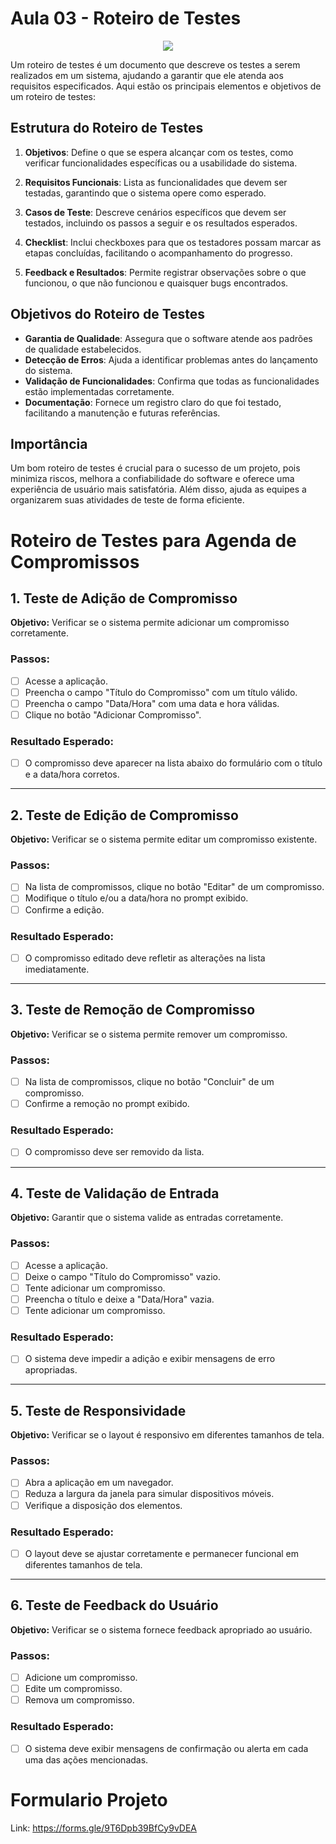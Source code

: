 # Aula 03 - Roteiro de Testes
<div align = "center">
<img src="https://github.com/user-attachments/assets/bc6e7eda-932a-4457-83ca-5acf233e5603">
</div>

Um roteiro de testes é um documento que descreve os testes a serem realizados em um sistema, ajudando a garantir que ele atenda aos requisitos especificados. Aqui estão os principais elementos e objetivos de um roteiro de testes:

## Estrutura do Roteiro de Testes

1. **Objetivos**: Define o que se espera alcançar com os testes, como verificar funcionalidades específicas ou a usabilidade do sistema.

2. **Requisitos Funcionais**: Lista as funcionalidades que devem ser testadas, garantindo que o sistema opere como esperado.

3. **Casos de Teste**: Descreve cenários específicos que devem ser testados, incluindo os passos a seguir e os resultados esperados.

4. **Checklist**: Inclui checkboxes para que os testadores possam marcar as etapas concluídas, facilitando o acompanhamento do progresso.

5. **Feedback e Resultados**: Permite registrar observações sobre o que funcionou, o que não funcionou e quaisquer bugs encontrados.

## Objetivos do Roteiro de Testes

- **Garantia de Qualidade**: Assegura que o software atende aos padrões de qualidade estabelecidos.
- **Detecção de Erros**: Ajuda a identificar problemas antes do lançamento do sistema.
- **Validação de Funcionalidades**: Confirma que todas as funcionalidades estão implementadas corretamente.
- **Documentação**: Fornece um registro claro do que foi testado, facilitando a manutenção e futuras referências.

## Importância

Um bom roteiro de testes é crucial para o sucesso de um projeto, pois minimiza riscos, melhora a confiabilidade do software e oferece uma experiência de usuário mais satisfatória. Além disso, ajuda as equipes a organizarem suas atividades de teste de forma eficiente.


# Roteiro de Testes para Agenda de Compromissos

## 1. Teste de Adição de Compromisso

**Objetivo:** Verificar se o sistema permite adicionar um compromisso corretamente.

### Passos:
- [ ] Acesse a aplicação.
- [ ] Preencha o campo "Título do Compromisso" com um título válido.
- [ ] Preencha o campo "Data/Hora" com uma data e hora válidas.
- [ ] Clique no botão "Adicionar Compromisso".

### Resultado Esperado:
- [ ] O compromisso deve aparecer na lista abaixo do formulário com o título e a data/hora corretos.

---

## 2. Teste de Edição de Compromisso

**Objetivo:** Verificar se o sistema permite editar um compromisso existente.

### Passos:
- [ ] Na lista de compromissos, clique no botão "Editar" de um compromisso.
- [ ] Modifique o título e/ou a data/hora no prompt exibido.
- [ ] Confirme a edição.

### Resultado Esperado:
- [ ] O compromisso editado deve refletir as alterações na lista imediatamente.

---

## 3. Teste de Remoção de Compromisso

**Objetivo:** Verificar se o sistema permite remover um compromisso.

### Passos:
- [ ] Na lista de compromissos, clique no botão "Concluir" de um compromisso.
- [ ] Confirme a remoção no prompt exibido.

### Resultado Esperado:
- [ ] O compromisso deve ser removido da lista.

---

## 4. Teste de Validação de Entrada

**Objetivo:** Garantir que o sistema valide as entradas corretamente.

### Passos:
- [ ] Acesse a aplicação.
- [ ] Deixe o campo "Título do Compromisso" vazio.
- [ ] Tente adicionar um compromisso.
- [ ] Preencha o título e deixe a "Data/Hora" vazia.
- [ ] Tente adicionar um compromisso.

### Resultado Esperado:
- [ ] O sistema deve impedir a adição e exibir mensagens de erro apropriadas.

---

## 5. Teste de Responsividade

**Objetivo:** Verificar se o layout é responsivo em diferentes tamanhos de tela.

### Passos:
- [ ] Abra a aplicação em um navegador.
- [ ] Reduza a largura da janela para simular dispositivos móveis.
- [ ] Verifique a disposição dos elementos.

### Resultado Esperado:
- [ ] O layout deve se ajustar corretamente e permanecer funcional em diferentes tamanhos de tela.

---

## 6. Teste de Feedback do Usuário

**Objetivo:** Verificar se o sistema fornece feedback apropriado ao usuário.

### Passos:
- [ ] Adicione um compromisso.
- [ ] Edite um compromisso.
- [ ] Remova um compromisso.

### Resultado Esperado:
- [ ] O sistema deve exibir mensagens de confirmação ou alerta em cada uma das ações mencionadas.

# Formulario Projeto
Link: https://forms.gle/9T6Dpb39BfCy9vDEA
